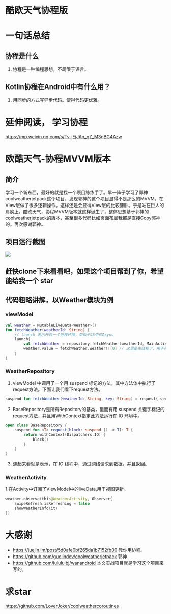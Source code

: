 # 酷欧天气协程版 #

# 一句话总结 #
## 协程是什么 ##
1. 协程是一种编程思想，不局限于语言。

## Kotlin协程在Android中有什么用？ ##
1. 用同步的方式写异步代码。使得代码更优雅。

# 延伸阅读， 学习协程 #
https://mp.weixin.qq.com/s/Tv-jEjJAn_gZ_M3qBG4Azw

# 欧酷天气-协程MVVM版本 #
## 简介 ##
学习一个新东西，最好的就是找一个项目练练手了。早一阵子学习了郭神coolweatherjetpack这个项目，发现郭神的这个项目显得不是那么的MVVM，在View层做了很多逻辑操作。这样还是会显得View层的比较臃肿。于是站在巨人的肩膀上，酷欧天气，协程MVVM版本就这样诞生了，整体思想基于郭神的coolweatherjetpack的版本，甚至很多代码比如页面布局我都是直接Copy郭神的。再次感谢郭神。
## 项目运行截图 ##


![](https://user-gold-cdn.xitu.io/2019/10/29/16e15a00df99ddda?w=1080&h=2160&f=png&s=2246849)


## 赶快clone下来看看吧，如果这个项目帮到了你，希望能给我一个 star ##
## 代码粗略讲解，以Weather模块为例 ##
### viewModel ###
```kotlin
val weather = MutableLiveData<Weather>()
fun fetchWeather(weatherId: String) {
    // launch 表示开启一个协程环境，类似于JS中的Async
    launch{
        val fetchWeather = repository.fetchWeather(weatherId, MainActivity.KEY) // 这里是运行在IO线程中，进行网络请求
        weather.value = fetchWeather.weather!![0] // 这里是主线程了，用于视图更新
    }
}
```

### WeatherRepository ###
1. viewModel 中调用了一个用 suspend 标记的方法，其中方法体中执行了request方法。下面让我们看下request方法。
```kotlin
suspend fun fetchWeather(weatherId: String, key: String) = request{ service.getWeather(weatherId, key) }
```
2. BaseRepository是所有Repository的基类，里面有用 suspend 关键字标记的request方法，并且用WithContext指定此方法运行在 IO 环境中。
```kotlin
open class BaseRepository {
    suspend fun <T> request(block: suspend () -> T): T {
        return withContext(Dispatchers.IO) {
            block()
        }
    }
}
```
3. 连起来看就是表示，在 IO 线程中，通过网络请求到数据，并且返回。

### WeatherActivity ###
1.在Activity中订阅了ViewModel中的liveData,用于视图更新。
```kotlin
weather.observe(this@WeatherActivity, Observer{
    swipeRefresh.isRefreshing = false
    showWeatherInfo(it)
})
```

# 大感谢 #
- https://juejin.im/post/5d0afe0bf265da1b7152fb00  教你用协程。
- https://github.com/guolindev/coolweatherjetpack 郭神
- https://github.com/lulululbj/wanandroid  本文实战项目就是学习这个项目来写的。

# 求star #
https://github.com/LoverJoker/coolweathercoroutines



